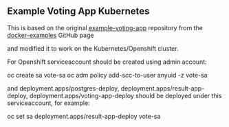 ## Example Voting App Kubernetes

This is based on the original [example-voting-app](https://github.com/dockersamples/example-voting-app) repository from the [docker-examples](https://github.com/dockersamples) GitHub page

and modified it to work on the Kubernetes/Openshift cluster.

For Openshift serviceaccount should be created using admin account:

oc create sa vote-sa
oc adm policy add-scc-to-user anyuid -z vote-sa

and deployment.apps/postgres-deploy, deployment.apps/result-app-deploy, deployment.apps/voting-app-deploy should be deployed under this serviceaccount, for example:

oc set sa deployment.apps/result-app-deploy vote-sa

